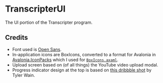 # TranscripterUI

The UI portion of the Transcripter program.

## Credits

- Font used is [Open Sans](https://github.com/googlefonts/opensans).
- In-application icons are BoxIcons, converted to a format for Avalonia in
  [Avalonia.IconPacks](https://github.com/ahopper/Avalonia.IconPacks) which I used for [`BoxIcons.axaml`](./BoxIcons.axaml).
- Upload screen based on (of all things) the YouTube video upload modal.
- Progress indicator design at the top is based on [this dribbble shot](https://dribbble.com/shots/15007566-Progress-Indicator-Dark) by Tyler Wain.